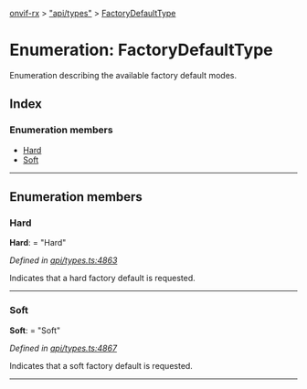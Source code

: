 [onvif-rx](../README.md) > ["api/types"](../modules/_api_types_.md) > [FactoryDefaultType](../enums/_api_types_.factorydefaulttype.md)

# Enumeration: FactoryDefaultType

Enumeration describing the available factory default modes.

## Index

### Enumeration members

* [Hard](_api_types_.factorydefaulttype.md#hard)
* [Soft](_api_types_.factorydefaulttype.md#soft)

---

## Enumeration members

<a id="hard"></a>

###  Hard

**Hard**:  = "Hard"

*Defined in [api/types.ts:4863](https://github.com/patrickmichalina/onvif-rx/blob/d62cee9/src/api/types.ts#L4863)*

Indicates that a hard factory default is requested.

___
<a id="soft"></a>

###  Soft

**Soft**:  = "Soft"

*Defined in [api/types.ts:4867](https://github.com/patrickmichalina/onvif-rx/blob/d62cee9/src/api/types.ts#L4867)*

Indicates that a soft factory default is requested.

___

